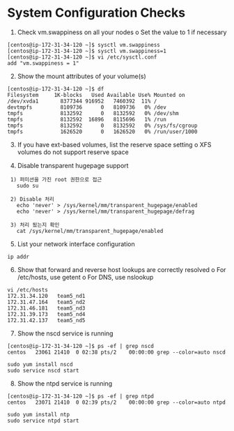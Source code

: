 # System Configuration Checks
1. Check vm.swappiness on all your nodes 
	o Set the value to 1 if necessary 
```
[centos@ip-172-31-34-120 ~]$ sysctl vm.swappiness
[centos@ip-172-31-34-120 ~]$ sysctl vm.swappiness=1
[centos@ip-172-31-34-120 ~]$ vi /etc/sysctl.conf
add "vm.swappiness = 1"
```				

2. Show the mount attributes of your volume(s) 
```
[centos@ip-172-31-34-120 ~]$ df
Filesystem     1K-blocks   Used Available Use% Mounted on
/dev/xvda1       8377344 916952   7460392  11% /
devtmpfs         8109736      0   8109736   0% /dev
tmpfs            8132592      0   8132592   0% /dev/shm
tmpfs            8132592  16896   8115696   1% /run
tmpfs            8132592      0   8132592   0% /sys/fs/cgroup
tmpfs            1626520      0   1626520   0% /run/user/1000
```

3. If you have ext-based volumes, list the reserve space setting 
	o XFS volumes do not support reserve space 
	
4. Disable transparent hugepage support
``` 
 1) 퍼미션을 가진 root 권한으로 접근 
   sudo su  
 
 2) Disable 처리
   echo 'never' > /sys/kernel/mm/transparent_hugepage/enabled
   echo 'never' > /sys/kernel/mm/transparent_hugepage/defrag
   
 3) 처리 됬는지 확인
   cat /sys/kernel/mm/transparent_hugepage/enabled 
```

5. List your network interface configuration 
```
ip addr

```
6. Show that forward and reverse host lookups are correctly resolved 
	o For /etc/hosts, use getent 
	o For DNS, use nslookup 
```
vi /etc/hosts
172.31.34.120 	team5_nd1
172.31.47.164   team5_nd2
172.31.46.181   team5_nd3
172.31.39.173   team5_nd4
172.31.42.137	team5_nd5

```
7. Show the nscd service is running 

```
[centos@ip-172-31-34-120 ~]$ ps -ef | grep nscd
centos   23061 21410  0 02:38 pts/2    00:00:00 grep --color=auto nscd

sudo yum install nscd
sudo service nscd start
```

8. Show the ntpd service is running
```
[centos@ip-172-31-34-120 ~]$ ps -ef | grep ntpd
centos   23071 21410  0 02:39 pts/2    00:00:00 grep --color=auto ntpd

sudo yum install ntp
sudo service ntpd start
```

